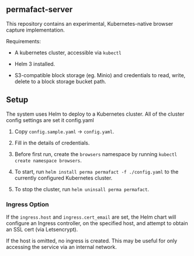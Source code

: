 ## permafact-server

This repository contains an experimental, Kubernetes-native browser capture implementation.

Requirements:
- A kubernetes cluster, accessible via `kubectl`

- Helm 3 installed.

- S3-compatible block storage (eg. Minio) and credentials to read, write, delete to a block storage bucket path.


## Setup

The system uses Helm to deploy to a Kubernetes cluster. All of the cluster config settings are set it config.yaml

1. Copy `config.sample.yaml` -> `config.yaml`.

2. Fill in the details of credentials.

3. Before first run, create the `browsers` namespace by running `kubectl create namespace browsers`.

3. To start, run `helm install perma permafact -f ./config.yaml` to the currently configured Kubernetes cluster.

4. To stop the cluster, run `helm uninsall perma permafact`.


### Ingress Option

If the `ingress.host` and `ingress.cert_email` are set, the Helm chart will configure an Ingress controller,
on the specified host, and attempt to obtain an SSL cert (via Letsencrypt).

If the host is omitted, no ingress is created. This may be useful for only accessing the service via an internal network.

